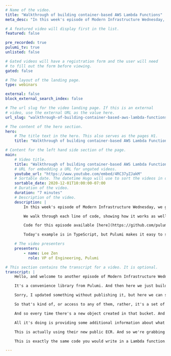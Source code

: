 ```yaml
---
# Name of the video.
title: "Walkthrough of building container-based AWS Lambda Functions"
meta_desc: "In this week's episode of Modern Infrastructure Wednesday, we go in-depth on the container-based AWS Lambda functions demo."

# A featured video will display first in the list.
featured: false

pre_recorded: true
pulumi_tv: true
unlisted: false

# Gated videos will have a registration form and the user will need
# to fill out the form before viewing.
gated: false

# The layout of the landing page.
type: webinars

external: false
block_external_search_index: false

# The url slug for the video landing page. If this is an external
# video, use the external URL as the value here.
url_slug: "walkthrough-of-building-container-based-aws-lambda-functions"

# The content of the hero section.
hero:
    # The title text in the hero. This also serves as the pages H1.
    title: "Walkthrough of building container-based AWS Lambda Functions"

# Content for the left hand side section of the page.
main:
    # Video title.
    title: "Walkthrough of building container-based AWS Lambda Functions"
    # URL for embedding a URL for ungated videos.
    youtube_url: "https://www.youtube.com/embed/4RC37yZJakM"
    # Sortable date. The datetime Hugo will use to sort the videos in date order.
    sortable_date: 2020-12-01T10:00:00-07:00
    # Duration of the video.
    duration: "7 minutes"
    # Description of the video.
    description: |
        In this week's episode of Modern Infrastructure Wednesday, we go in-depth on the container-based AWS Lambda functions demo.

        We walk through each line of code, showing how it works as well as what's in the `Dockerfile` to build the image.

        Code for this episode available [here](https://github.com/pulumi/pulumitv/tree/master/modern-infrastructure-wednesday/2020-12-02).

        Today's example is in TypeScript, but Pulumi makes it easy to stand up infrastructure in your favorite languages including JavaScript, Python, C#, and Go - saving time over legacy tools like CloudFormation and Hashicorp Terraform.

    # The video presenters
    presenters:
        - name: Lee Zen
          role: VP of Engineering, Pulumi

# This section contains the transcript for a video. It is optional.
transcript: |
    Hello, and welcome to another episode of Modern Infrastructure Wednesday. Today, we're going to be going over the demo that I built for showing how to use container-based Lambda functions. And so we're going to walk through that code in depth. Since in the video, it was like kind of a quick take on just how to build an application and kind of show the demo of the application, but it never really walked through it in depth. And so we're going to do that in this video today. If we kind of start at the beginning, we import a couple of libraries. We're building a TypeScript application today. Pulumi obviously does support Go, .NET as well as Python in addition to Node.js. So, but here we're using TypeScript. So I create this bucket you know, simply just call, you know, a new bucket. Here, we just name it bucket, but obviously that's just the, the name we're using within Pulumi. With Pulumi's auto naming capabilities these actually end up being transformed into suffix names and the actual cloud provider in this case AWS. This next line here, we're using this convenience library, AWSX, this is a Crosswalk for AWS.

    It's a convenience library from Pulumi. And then here we just build and push image and it builds the image and pushes it into a repository within ECR. And so actually, if we go to our console, the Pulumi console, we can actually see those resources here in our stack. And if I open this up we can actually see the name of the bucket is, you know, is suffixed like this. And then same thing with I, if I go look at the sample app repository, we can actually see this particular repository in ECR.

    Sorry, I updated something without publishing it, but here we can see that the repository names as well as the images, that's what I meant to do as long as the images that have been pushed into that repository. So that's kind of how that works. And so again, this is all auto named as part of Pulumi. And so yeah, so we, we have the bucket, we have the image in order to execute a Lambda function, obviously that Lambda function needs to have an IAM role and permissions. And so we create that role here, thumbnail role, and we attach a policy called the AWS Lambda full-access policy. So actually here, we using a managed policy ARN that AWS provides. You'll note that this is actually an enum, you know and so, so that's how this is how we actually bring this in here.

    So that's kind of, or access to any of them, rather, it's a set of constants, so that's how we bring that into there. And so once we have those, we just create the function. That's what this line is here on line 20. And so the function takes that image, a URI. So we have that image URI from above and this is an output of this particular image. And then we also give it the role that we created. So those things combined allow us to create the function that actually executes. And I'm going to go into how that function works in a second. After that, the rest of the code is actually fairly simple as well. We create a onObjectCreated. This is again a convenience in the Pulumi AWS library where we hook up the S3 bucket notifications to our function.

    And so every time there's a new object created in that bucket. And in this particular bucket, we will the name of the handlers on new video. This could be any name. And then we give it the function that we want to execute whenever a new bucket object is created. And then we specifically filter for this MP4 suffix. And then finally, just to kind of, you know, for the sake of the demo, I also throw in an additional function that we create here. So again, we can create another onObjectCreated notification so that you can see it's actually the same thing, but here we can give it a new handler name in this case. Instead of giving it an existing function, I created a new function inline actually, and my inline function is simply just a TypeScript code I create here, and you can see the inline function is fairly simple.

    All it's doing is providing some additional information about what's actually being processed. And again, we give it a policy. So that's, that's pretty much it here. And you can see this is, this is looking for that JPEG thumbnail that gets written once it gets written. And so, nothing too crazy here. So instead of a role, I just give it a policy because this actually creates a role on its own as well. So that's kind of how all that works. And so really the only code left to look at is how do we build that container image and what is the code running within that container image? So if we go over here, we can look at our Docker file and you can see up here, I'm basing this image off of the image that AWS has published.

    This is actually using their new public ECR. And so we're grabbing that image from there. And then we're just adding a few things that weren't present in the image already. So we're including a few utilities. We need those to install a couple other things. So we need unzip to install the AWS CLI where we just grabbed this CLI and then we unzip it and install it. And then we similarly need 'tar xz' to install FFmpeg. So we also grab that file unpack it, and then move that binary into somewhere on the path. And then once all that's done you know, finally we just copy this handler and then set the entry point to be this handler. And so if we look at this handler it's fairly simple.

    This is exactly the same code you would write in a Lambda function. And so here, all we're doing is we have this simple run wrapper that does an 'exec'. And so that's simply a shelling out to take the file that came in and copy it to the local disk. We run FFmpeg against it with the correct FFmpeg parameters to grab the thumbnail that outputs to the thumbnail. And then we finally copy that thumbnail that we create back into S3. And so that's how all this is wired together fairly simple and straightforward. And so that really that's how the entire example works, and like I said in the short video, it really is just a few dozen lines of code to wire everything together pulling me makes it super simple and easy to get started doing this. So yeah, I hope you enjoy this video. Be really curious to see what you do with the Lambda functions using container-based functions. And I hope to see you next week on Modern Infrastructure Wednesday. If you liked this video, please leave a comment below. Would love to hear what other content you would like to see as well as please make sure you hit that like and subscribe button so we know you're enjoying the content here. Thanks.

---
```

